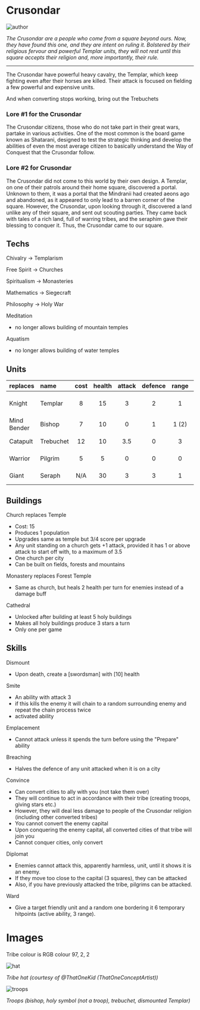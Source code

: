 # Crusondar

![author](https://img.shields.io/badge/author-Ⴚrim%20Squeaker%231224-%237289DA)


*The Crusondar are a people who come from a square beyond ours. Now, they have found this one, and they are intent on ruling it. Bolstered by their religious fervour and powerful Templar units, they will not rest until this square accepts their religion and, more importantly, their rule.*

---

The Crusondar have powerful heavy cavalry, the Templar, which keep fighting even after  their horses are killed. Their attack is focused on fielding a few powerful and expensive units. 

And when converting stops working, bring out the Trebuchets

### Lore #1 for the Crusondar

The Crusondar citizens, those who do not take part in their great wars, partake in various activities. One of the most common is the board game known as Shatarani, designed to test the strategic thinking and develop the abilities of even the most average citizen to basically understand the Way of Conquest that the Crusondar follow.

### Lore #2 for Crusondar

The Crusondar did not come to this world by their own design. A Templar, on one of their patrols around their home square, discovered a portal. Unknown to them, it was a portal that the Mindranii had created aeons ago and abandoned, as it appeared to only lead to a barren corner of the square. However, the Crusondar, upon looking through it, discovered a land unlike any of their square, and sent out scouting parties. They came back with tales of a rich land, full of warring tribes, and the seraphim gave their blessing to conquer it. Thus, the Crusondar came to our square.

## Techs

Chivalry -> Templarism

Free Spirit -> Churches

Spiritualism -> Monasteries

Mathematics -> Siegecraft

Philosophy -> Holy War

Meditation
- no longer allows building of mountain temples

Aquatism
- no longer allows building of water temples

## Units

| replaces | name | cost | health | attack | defence | range | movement | skills |
|:---------|:-----|:----:|:------:|:------:|:-------:|:-----:|:----:|:-------|
| Knight | Templar | 8 | 15 | 3 | 2 | 1 | 2.5 | Dash, Dismount, Fortify |
| Mind Bender | Bishop | 7 | 10 | 0 | 1 | 1 (2) | 1 | Convert, Smite |
| Catapult | Trebuchet | 12 | 10 | 3.5 | 0 | 3 | 1 | Emplacement, Breaching |
| Warrior | Pilgrim | 5 | 5 | 0 | 0 | 0 | 1 | Convince, Diplomat |
| Giant | Seraph | N/A | 30 | 3 | 3 | 1 | 2 | Heal, Ward, Flight, Dash |

## Buildings

Church replaces Temple
- Cost: 15
- Produces 1 population
- Upgrades same as temple but 3/4 score per upgrade
- Any unit standing on a church gets +1 attack, provided it has 1 or above attack to start off with, to a maximum of 3.5
- One church per city
- Can be built on fields, forests and mountains

Monastery replaces Forest Temple
- Same as church, but heals 2 health per turn for enemies instead of a damage buff

Cathedral
- Unlocked after building at least 5 holy buildings
- Makes all holy buildings produce 3 stars a turn
- Only one per game

## Skills

Dismount
- Upon death, create a [swordsman] with [10] health

Smite
- An ability with attack 3
- if this kills the enemy it will chain to a random surrounding enemy and repeat the chain process twice
- activated ability

Emplacement
- Cannot attack unless it spends the turn before using the "Prepare" ability

Breaching
- Halves the defence of any unit attacked when it is on a city

Convince
- Can convert cities to ally with you (not take them over)
- They will continue to act in accordance with their tribe (creating troops, giving stars etc.)
- However, they will deal less damage to people of the Crusondar religion (including other converted tribes)
- You cannot convert the enemy capital
- Upon conquering the enemy capital, all converted cities of that tribe will join you
- Cannot conquer cities, only convert

Diplomat
- Enemies cannot attack this, apparently harmless, unit, until it shows it is an enemy.
- If they move too close to the capital (3 squares), they can be attacked
- Also, if you have previously attacked the tribe, pilgrims can be attacked.

Ward
- Give a target friendly unit and a random one bordering it 6 temporary hitpoints (active ability, 3 range).

# Images

Tribe colour is RGB colour 97, 2, 2

![hat](images/crusondar0.jpg)

*Tribe hat (courtesy of @ThatOneKid (ThatOneConceptArtist))*

![troops](images/crusondar1.jpg)

*Troops (bishop, holy symbol (not a troop), trebuchet, dismounted Templar)*
